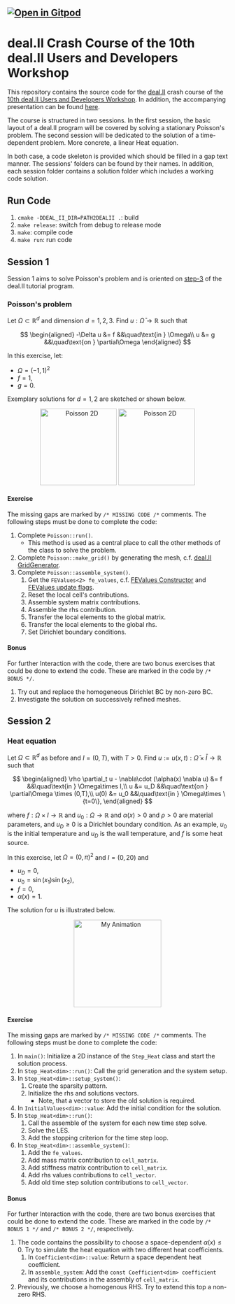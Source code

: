 ## [![Open in Gitpod](https://gitpod.io/button/open-in-gitpod.svg)](https://github.com/cpp-review-dune/deal.II_Crash_Course_2023)

# deal.II Crash Course of the 10th deal.II Users and Developers Workshop

This repository contains the source code for the [deal.II](https://www.dealii.org) crash course of the [10th deal.II Users and Developers Workshop](https://www.dealii.org/workshop-2023/). In addition, the accompanying presentation can be found [here](deal_II_Workshop_Crash_Course_Sep_10_2023.pdf).

The course is structured in two sessions. In the first session, the basic layout of a deal.II program will be covered by solving a stationary Poisson's problem. The second session will be dedicated to the solution of a time-dependent problem. More concrete, a linear Heat equation.

In both case, a code skeleton is provided which should be filled in a gap text manner. The sessions' folders can be found by their names. In addition, each session folder contains a solution folder which includes a working code solution.

## Run Code

1. `cmake -DDEAL_II_DIR=PATH2DEALII .`: build 
2. `make release`: switch from debug to release mode
3. `make`: compile code
4. `make run`: run code

## Session 1 
Session 1 aims to solve Poisson's problem and is oriented on [step-3](https://www.dealii.org/current/doxygen/deal.II/step_3.html) of the deal.II tutorial program. 

### Poisson's problem
Let $\Omega\subset\mathbb{R}^d$ and dimension $d=1,2,3$. Find $u:\bar{\Omega}\to\mathbb{R}$ such that

$$
\begin{aligned}
-\Delta u &= f &&\quad\text{in } \Omega\\
u &= g &&\quad\text{on } \partial\Omega
\end{aligned}
$$

In this exercise, let:

- $\Omega = (-1,1)^2$
- $f = 1$,
- $g = 0$.

Exemplary solutions for $d=1,2$ are sketched or shown below.
<div style="text-align:center">
    <img src="images/high_fidelity_1d.png" alt="Poisson 2D" height="175"/>
    <img src="images/poisson_2d.png" alt="Poisson 2D" height="175"/>
</div>

#### Exercise
The missing gaps are marked by `/* MISSING CODE /*` comments. The following steps must be done to complete the code:

1. Complete `Poisson::run()`.
   - This method is used as a central place to call the other methods of the class to solve the problem.
2. Complete `Poisson::make_grid()` by generating the mesh, c.f. [deal.II GridGenerator](https://www.dealii.org/current/doxygen/deal.II/namespaceGridGenerator.html#acea0cbcd68e52ce8113d1134b87de403).
3. Complete `Poisson::assemble_system()`.
   1. Get the `FEValues<2> fe_values`, c.f. [FEValues Constructor](https://www.dealii.org/current/doxygen/deal.II/classFEValues.html#a80f982108aa0d834923a57fa328d1c7e) and [FEValues update flags](https://www.dealii.org/current/doxygen/deal.II/group__feaccess.html#gaa94b67d2fdcc390690c523f28019e52f).
   2. Reset the local cell's contributions.
   3. Assemble system matrix contributions.
   4. Assemble the rhs contribution. 
   5. Transfer the local elements to the global matrix.
   6. Transfer the local elements to the global rhs.
   7. Set Dirichlet boundary conditions.

#### Bonus
For further Interaction with the code, there are two bonus exercises that could be done to extend the code. These are marked in the code by `/* BONUS */`.

1. Try out and replace the homogeneous Dirichlet BC by non-zero BC.
2. Investigate the solution on successively refined meshes.


## Session 2
### Heat equation

Let $\Omega\subset \mathbb{R}^d$ as before and $I=(0,T)$, with $T>0$. Find $u:=u(x,t):\bar{\Omega}\times \bar{I}\to \mathbb{R}$ such that

$$
\begin{aligned}
\rho \partial_t u - \nabla\cdot (\alpha(x) \nabla u) &= f &&\quad\text{in } \Omega\times
I,\\
u &= u_D &&\quad\text{on } \partial\Omega \times (0,T),\\
u(0) &= u_0 &&\quad\text{in } \Omega\times \{t=0\},
\end{aligned}
$$

where $f:\Omega\times I\to \mathbb{R}$ and $u_0:\Omega\to\mathbb{R}$ and $\alpha(x)>0$ and $\rho>0$ are material parameters, and $u_D\geq 0$ is a Dirichlet boundary condition. As an example, $u_0$ is the initial temperature and $u_D$ is the wall temperature, and $f$ is some heat source.

In this exercise, let $\Omega = (0,\pi)^2$ and $I = (0,20)$ and

- $u_D = 0$,
- $u_0 = \sin(x_1)\sin(x_2)$,
- $f = 0$,
- $\alpha(x) = 1$.

The solution for $u$ is illustrated below.
<div style="text-align:center">
   <img src="images/heat_2d.gif" alt="My Animation" class="center-image" height="200" loop>
</div>

#### Exercise
The missing gaps are marked by `/* MISSING CODE /*` comments. The following steps must be done to complete the code:

1. In `main()`: Initialize a 2D instance of the `Step_Heat` class and start the solution process.
2. In `Step_Heat<dim>::run()`: Call the grid generation and the system setup. 
3. In `Step_Heat<dim>::setup_system()`:
   1. Create the sparsity pattern. 
   2. Initialize the rhs and solutions vectors. 
      - Note, that a vector to store the old solution is required.
4. In `InitialValues<dim>::value`: Add the initial condition for the solution.
5. In `Step_Heat<dim>::run()`:
   1. Call the assemble of the system for each new time step solve.
   2. Solve the LES.
   3. Add the stopping criterion for the time step loop.
6. In `Step_Heat<dim>::assemble_system()`:
   1. Add the `fe_values`.
   2. Add mass matrix contribution to `cell_matrix`.
   3. Add stiffness matrix contribution to `cell_matrix`.
   4. Add rhs values contributions to `cell_vector`.
   5. Add old time step solution contributions to `cell_vector`.

#### Bonus
For further Interaction with the code, there are two bonus exercises that could be done to extend the code. These are marked in the code by `/* BONUS 1 */` and `/* BONUS 2 */`, respectively.

1. The code contains the possibility to choose a space-dependent $\alpha(x) \leq 0$. Try to simulate the heat equation with two different heat coefficients.
   1. In `Coefficient<dim>::value`: Return a space dependent heat coefficient.
   2. In `assemble_system`: Add the `const Coefficient<dim> coefficient` and its contributions in the assembly of `cell_matrix`.
2. Previously, we choose a homogenous RHS. Try to extend this top a non-zero RHS.
